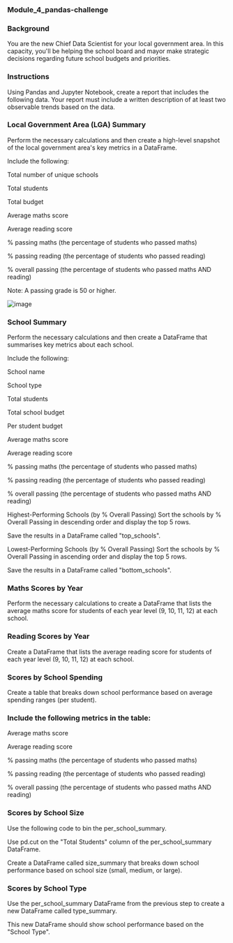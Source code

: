 ### Module_4_pandas-challenge

### Background
You are the new Chief Data Scientist for your local government area. In this capacity, you'll be helping the school board and mayor make strategic decisions regarding future school budgets and priorities.

### Instructions
Using Pandas and Jupyter Notebook, create a report that includes the following data. Your report must include a written description of at least two observable trends based on the data.

### Local Government Area (LGA) Summary
Perform the necessary calculations and then create a high-level snapshot of the local government area's key metrics in a DataFrame.

Include the following:

Total number of unique schools

Total students

Total budget

Average maths score

Average reading score

% passing maths (the percentage of students who passed maths)

% passing reading (the percentage of students who passed reading)

% overall passing (the percentage of students who passed maths AND reading)

Note: A passing grade is 50 or higher.

![image](https://github.com/Dusko2779/BootCamp_pandas-challenge/assets/134830906/a05c4ba9-9d9a-4dcb-927e-a3c001f3a8aa)


### School Summary
Perform the necessary calculations and then create a DataFrame that summarises key metrics about each school.

Include the following:

School name

School type

Total students

Total school budget

Per student budget

Average maths score

Average reading score

% passing maths (the percentage of students who passed maths)

% passing reading (the percentage of students who passed reading)

% overall passing (the percentage of students who passed maths AND reading)

Highest-Performing Schools (by % Overall Passing)
Sort the schools by % Overall Passing in descending order and display the top 5 rows.

Save the results in a DataFrame called "top_schools".

Lowest-Performing Schools (by % Overall Passing)
Sort the schools by % Overall Passing in ascending order and display the top 5 rows.

Save the results in a DataFrame called "bottom_schools".

### Maths Scores by Year
Perform the necessary calculations to create a DataFrame that lists the average maths score for students of each year level (9, 10, 11, 12) at each school.

### Reading Scores by Year
Create a DataFrame that lists the average reading score for students of each year level (9, 10, 11, 12) at each school.

### Scores by School Spending
Create a table that breaks down school performance based on average spending ranges (per student).

### Include the following metrics in the table:

Average maths score

Average reading score

% passing maths (the percentage of students who passed maths)

% passing reading (the percentage of students who passed reading)

% overall passing (the percentage of students who passed maths AND reading)

### Scores by School Size
Use the following code to bin the per_school_summary.

Use pd.cut on the "Total Students" column of the per_school_summary DataFrame.

Create a DataFrame called size_summary that breaks down school performance based on school size (small, medium, or large).

### Scores by School Type
Use the per_school_summary DataFrame from the previous step to create a new DataFrame called type_summary.

This new DataFrame should show school performance based on the "School Type".

